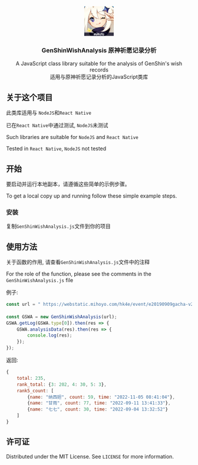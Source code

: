 <!-- PROJECT LOGO -->
<br />
<p align="center">
  <a href="https://github.com/FengZi-lv/GenShinWishAnalysis">
    <img src="images/logo.jpg" alt="Logo" width="80" height="80">
  </a>
<h3 align="center">GenShinWishAnalysis 原神祈愿记录分析</h3>

<p align="center">
A JavaScript class library suitable for the analysis of GenShin's wish records

<br/>
适用与原神祈愿记录分析的JavaScript类库
  </p>

</p>





<!-- ABOUT THE PROJECT -->

## 关于这个项目

此类库适用与 `NodeJS`和`React Native`

已在`React Native`中通过测试, `NodeJS`未测试

Such libraries are suitable for `NodeJS` and `React Native`

Tested in `React Native`, `NodeJS` not tested

<!-- GETTING STARTED -->

## 开始

要启动并运行本地副本，请遵循这些简单的示例步骤。

To get a local copy up and running follow these simple example steps.

### 安装

复制`GenShinWishAnalysis.js`文件到你的项目



<!-- USAGE EXAMPLES -->

## 使用方法

关于函数的作用, 请查看`GenShinWishAnalysis.js`文件中的注释

For the role of the function, please see the comments in the `GenShinWishAnalysis.js` file

例子:
```javascript
const url = " https://webstatic.mihoyo.com/hk4e/event/e20190909gacha-v2/index.html?xxxxxxxxxxxxxxxxxxxxxxxxxxxxxxxx"

const GSWA = new GenShinWishAnalysis(url);
GSWA.getLog(GSWA.type[0]).then(res => {
	GSWA.analysisData(res).then(res => {
		console.log(res);
	});
});
```

返回:
```javascript
{
    total: 235,
    rank_total: {3: 202, 4: 30, 5: 3},
    rank5_count: [
		{name: "纳西妲", count: 59, time: "2022-11-05 08:41:04"},
		{name: "甘雨", count: 77, time: "2022-09-11 13:41:33"},
		{name: "七七", count: 30, time: "2022-09-04 13:32:52"}
    ]
}
```

<!-- LICENSE -->

## 许可证

Distributed under the MIT License. See `LICENSE` for more information.

